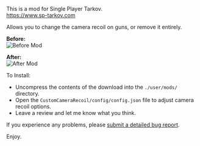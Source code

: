 This is a mod for Single Player Tarkov.  
https://www.sp-tarkov.com

Allows you to change the camera recoil on guns, or remove it entirely.

**Before:**  
![Before Mod](https://github.com/refringe/CustomCameraRecoil/blob/main/images/Before.gif?raw=true)

**After:**  
![After Mod](https://github.com/refringe/CustomCameraRecoil/blob/main/images/After.gif?raw=true)

To Install:

 - Uncompress the contents of the download into the `./user/mods/` directory.
 - Open the `CustomCameraRecoil/config/config.json` file to adjust camera recoil options.
 - Leave a review and let me know what you think.

If you experience any problems, please [submit a detailed bug report](https://github.com/refringe/CustomCameraRecoil/issues).

Enjoy.
